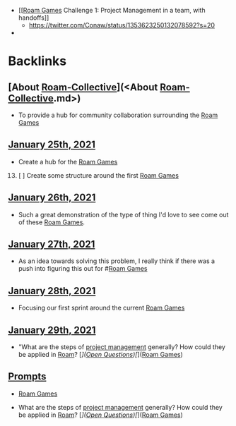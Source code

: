 - [[[Roam Games](<[[Roam Games.md>) Challenge 1: Project Management in a team, with handoffs]]
    - https://twitter.com/Conaw/status/1353623250132078592?s=20
- 

# Backlinks
## [About [Roam-Collective](<Roam-Collective.md>)](<About [Roam-Collective](<Roam-Collective.md>).md>)
- To provide a hub for community collaboration surrounding the [Roam Games](<Roam Games.md>)

## [January 25th, 2021](<January 25th, 2021.md>)
- Create a hub for the [Roam Games](<Roam Games.md>)

13. [ ] Create some structure around the first [Roam Games](<Roam Games.md>)

## [January 26th, 2021](<January 26th, 2021.md>)
- Such a great demonstration of the type of thing I'd love to see come out of these [Roam Games](<Roam Games.md>).

## [January 27th, 2021](<January 27th, 2021.md>)
- As an idea towards solving this problem, I really think if there was a push into figuring this out for #[Roam Games](<Roam Games.md>)

## [January 28th, 2021](<January 28th, 2021.md>)
- Focusing our first sprint around the current [Roam Games](<Roam Games.md>)

## [January 29th, 2021](<January 29th, 2021.md>)
- "What are the steps of [project management](<project management.md>) generally? How could they be applied in [Roam](<Roam.md>)? [*]([Open Questions](<Open Questions.md>))[*]([Roam Games](<Roam Games.md>))

## [Prompts](<Prompts.md>)
- [Roam Games](<Roam Games.md>)

- What are the steps of [project management](<project management.md>) generally? How could they be applied in [Roam](<Roam.md>)? [*]([Open Questions](<Open Questions.md>))[*]([Roam Games](<Roam Games.md>))

